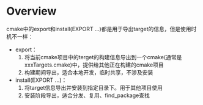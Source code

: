 # Overview

cmake中的export和install(EXPORT ...)都是用于导出target的信息，但是使用时机不一样：
- export：
   1. 将当前cmake项目中的terget的构建信息导出到一个cmake(通常是xxxTargets.cmake)中，提供给其他正在构建的cmake项目
   2. 构建期间导出，适合本地开发，临时共享，不涉及安装
- install(EXPORT ...)：
   1. 将target信息导出并安装到指定目录下。用于其他项目使用
   2. 安装阶段导出，适合分发、复用、find_package查找

